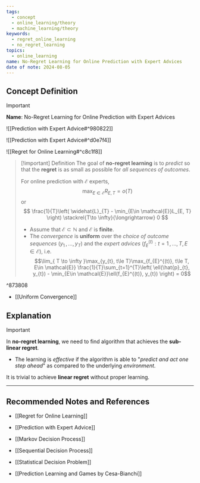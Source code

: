```yaml
---
tags:
  - concept
  - online_learning/theory
  - machine_learning/theory
keywords:
  - regret_online_learning
  - no_regret_learning
topics:
  - online_learning
name: No-Regret Learning for Online Prediction with Expert Advices
date of note: 2024-08-05
---
```


## Concept Definition

>[!important]
>**Name**: No-Regret Learning for Online Prediction with Expert Advices

![[Prediction with Expert Advice#^980822]]

![[Prediction with Expert Advice#^d0e7f4]]

![[Regret for Online Learning#^c8c1f8]]


>[!important] Definition
>The goal of **no-regret learning** is to *predict* so that the **regret** is as small as possible for *all sequences of outcomes*. 
>
>For online prediction with $\mathcal{E}$ experts, 
>$$
> \max_{E\in \mathcal{E}}R_{E, T} = o(T)
>$$
>or
>$$
>\frac{1}{T}\left( \widehat{L}_{T} - \min_{E\in \mathcal{E}}L_{E, T} \right) \stackrel{T\to \infty}{\longrightarrow} 0
>$$
>- Assume that $\mathcal{E} \subset \mathbb{N}$ and $\mathcal{E}$ is **finite**.
>- The *convergence* is **uniform** over the *choice of outcome sequences* $(y_{1}\,{,}\ldots{,}\,y_{T})$ and the *expert advices* $(f_{E}^{(t)}: t=1\,{,}\ldots{,}\,T,\, E\in \mathcal{E})$, i.e. $$\lim_{ T \to \infty }\max_{y_{t}, t\le T}\max_{f_{E}^{(t)}, t\le T, E\in \mathcal{E}} \frac{1}{T}\sum_{t=1}^{T}\left( \ell(\hat{p}_{t}, y_{t}) - \min_{E\in \mathcal{E}}\ell(f_{E}^{(t)}, y_{t}) \right) = 0$$

^873808

- [[Uniform Convergence]]

## Explanation

>[!important]
>In **no-regret learning**, we need to find algorithm that achieves the **sub-linear regret**. 
>- The learning is *effective* if the algorithm is able to "*predict and act one step ahead*" as compared to the underlying *environment*.
>
>It is trivial to achieve **linear regret** without proper learning.







-----------
##  Recommended Notes and References


- [[Regret for Online Learning]]
- [[Prediction with Expert Advice]]



- [[Markov Decision Process]]
- [[Sequential Decision Process]]
- [[Statistical Decision Problem]]

- [[Prediction Learning and Games by Cesa-Bianchi]]